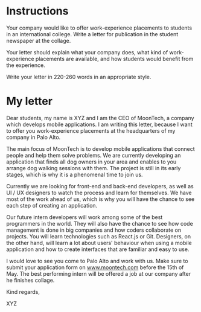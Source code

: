 # Instructions

Your company would like to offer work-experience placements to students in an international college. Write a letter for publication in the student newspaper at the collage.

Your letter should explain what your company does, what kind of work-experience placements are available, and how students would benefit from the experience.

Write your letter in 220-260 words in an appropriate style.

# My letter

Dear students, my name is XYZ and I am the CEO of MoonTech, a company which develops mobile applications. I am writing this letter, because I want to offer you work-experience placements at the headquarters of my company in Palo Alto.

The main focus of MoonTech is to develop mobile applications that connect people and help them solve problems. We are currently developing an application that finds all dog owners in your area and enables to you arrange dog walking sessions with them. The project is still in its early stages, which is why it is a phenomenal time to join us.

Currently we are looking for front-end and back-end developers, as well as UI / UX designers to watch the process and learn for themselves. We have most of the work ahead of us, which is why you will have the chance to see each step of creating an application.

Our future intern developers will work among some of the best programmers in the world. They will also have the chance to see how code management is done in big companies and how coders collaborate on projects. You will learn technologies such as React.js or Git. Designers, on the other hand, will learn a lot about users' behaviour when using a mobile application and how to create interfaces that are familiar and easy to use.

I would love to see you come to Palo Alto and work with us. Make sure to submit your application form on www.moontech.com before the 15th of May. The best performing intern will be offered a job at our company after he finishes collage.

Kind regards,

XYZ